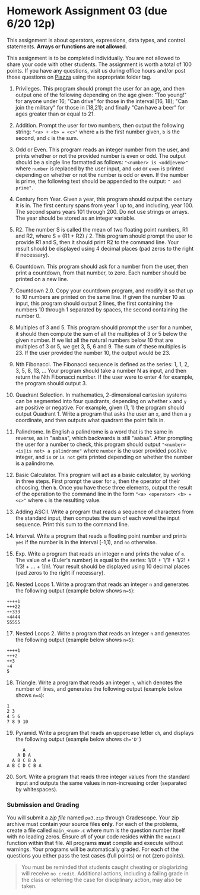 # Homework Assignment 03 (due 6/20 12p)

This assignment is about operators, expressions, data types, and control statements.  **Arrays or functions are not allowed**.

This assignment is to be completed individually.  You are not allowed to share your code with other students.  The assignment is worth a total of 100 points.  If you have any questions, visit us during office hours and/or post those questions on [Piazza](https://piazza.com) using the appropriate folder tag.

1. Privileges.  This program should prompt the user for an age, and then output one of the following depending on the age given: "Too young!" for anyone under 16; "Can drive" for those in the interval [16, 18); "Can join the military" for those in [18,21); and finally "Can have a beer" for ages greater than or equal to 21. 

1. Addition.  Prompt the user for two numbers, then output the following string: `"<a> + <b> = <c>"` where `a` is the first number given, `b` is the second, and `c` is the sum.

1. Odd or Even.  This program reads an integer number from the user, and prints whether or not the provided number is even or odd.  The output should be a single line formatted as follows: `"<number> is <odd|even>"` where `number` is replaced by the user input, and `odd` or `even` is printed depending on whether or not the number is odd or even.  If the number is prime, the following text should be appended to the output: `" and prime"`.

1. Century from Year.  Given a year, this program should output the century it is in.  The first century spans from year 1 up to, and including, year 100.  The second spans years 101 through 200.  Do not use strings or arrays.  The year should be stored as an integer variable.

1. R2.  The number S is called the mean of two floating point numbers, R1 and R2, where S = (R1 + R2) / 2.  This program should prompt the user to provide R1 and S, then it should print R2 to the command line.  Your result should be displayed using 4 decimal places (pad zeros to the right if necessary).

1. Countdown.  This program should ask for a number from the user, then print a countdown, from that number, to zero.  Each number should be printed on a new line.

1. Countdown 2.0.  Copy your countdown program, and modify it so that up to 10 numbers are printed on the same line. 
If given the number 10 as input, this program should output 2 lines, the first containing the numbers 10 through 1 separated by spaces, the second containing the number 0.

1. Multiples of 3 and 5.  This program should prompt the user for a number, it should then compute the sum of all the multiples of 3 or 5 below the given number.  If we list all the natural numbers below 10 that are multiples of 3 or 5, we get 3, 5, 6 and 9.  The sum of these multiples is 23.  If the user provided the number 10, the output would be 23.

1. Nth Fibonacci.  The Fibonacci sequence is defined as the series: 1, 1, 2, 3, 5, 8, 13, ... Your program should take a number N as input, and then return the Nth Fibonacci number.  If the user were to enter 4 for example, the program should output 3.

1. Quadrant Selection.  In mathematics, 2-dimensional cartesian systems can be segmented into four quadrants, depending on whether `x` and `y` are positive or negative. For example, given (1, 1) the program should output Quadrant 1.  Write a program that asks the user an `x`, and then a `y` coordinate, and then outputs what quadrant the point falls in.

1. Palindrome.  In English a palindrome is a word that is the same in reverse, as in "aabaa", which backwards is still "aabaa".  After prompting the user for a number to check, this program should output `"<number> <is|is not> a palindrome"` where `number` is the user provided positive integer, and `is` or `is not` gets printed depending on whether the number is a palindrome.

1. Basic Calculator.  This program will act as a basic calculator, by working in three steps.  First prompt the user for `a`, then the operator of their choosing, then `b`.  Once you have these three elements, output the result of the operation to the command line in the form `"<a> <operator> <b> = <c>"` where `c` is the resulting value.

1. Adding ASCII.  Write a program that reads a sequence of characters from the standard input, then computes the sum of each vowel the input sequence.  Print this sum to the command line.

1. Interval.  Write a program that reads a floating point number and prints `yes` if the number is in the interval [-1,1), and `no` otherwise.

1. Exp.  Write a program that reads an integer `n` and prints the value of `e`.  The value of `e` (Euler's number) is equal to the series: 1/0! + 1/1! + 1/2! + 1/3! + ... + 1/n!.   Your result should be displayed using 10 decimal places (pad zeros to the right if necessary).

1. Nested Loops 1.  Write a program that reads an integer `n` and generates the following output (example below shows `n=5`):
```
++++1
+++22
++333
+4444
55555
```

17. Nested Loops 2.  Write a program that reads an integer `n` and generates the following output (example below shows `n=5`):
```
++++1
+++2
++3
+4
5
```

18. Triangle.  Write a program that reads an integer `n`, which denotes the number of lines, and generates the following output (example below shows `n=4`):
```
1
2 3
4 5 6
7 8 9 10
```

19. Pyramid.  Write a program that reads an uppercase letter `ch`, and displays the following output (example below shows `ch='D'`)
```
      A
    A B A 
  A B C B A
A B C D C B A 
```

20. Sort.  Write a program that reads three integer values from the standard input and outputs the same values in non-increasing order (separated by whitespaces).

### Submission and Grading
You will submit a *zip file* named `pa3.zip` through Gradescope.  Your zip archive must contain your source files **only**.  For each of the problems, create a file called `main_<num>.c` where num is the question number itself with no leading zeros.  Ensure *all* of your code resides within the `main()` function within that file.  All programs **must** compile and execute without warnings.  Your programs will be automatically graded.  For each of the questions you either pass the test cases (full points) or not (zero points).

> You must be reminded that students caught cheating or plagiarizing will receive `no credit`.  Additional actions, including a failing grade in the class or referring the case for disciplinary action, may also be taken.
